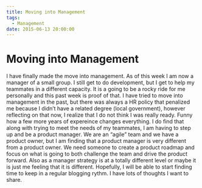 ```yaml
---
title: Moving into Management
tags:
  - Management
date: 2015-06-13 20:00:00
---
```


# Moving into Management

I have finally made the move into management. As of this week I am now a manager
of a small group. I still get to do development, but I get to help my teammates
in a different capacity. It is a going to be a rocky ride for me personally and
this past week is proof of that. I have tried to move into management in the
past, but there was always a HR policy that penalized me because I didn’t have
a related degree (local government), however reflecting on that now, I realize
that I do not think I was really ready. Funny how a few more years of expereince
changes everything. I do find that along with trying to meet the needs of my
teammates, I am having to step up and be a product manager. We are an “agile”
team and we have a product owner, but I am finding that a product manager is
very different from a product owner. We need someone to create a product
roadmap and focus on what is going to both challenge the team and drive the
product forward. Also as a manager strategy is at a totally different level or
maybe it is just me feeling that it is different. Hopefully, I will be able to
start finding time to keep in a regular blogging rythm. I have lots of thoughts
I want to share.